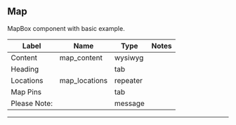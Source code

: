 ## Map
MapBox component with basic example.

<table class="ll-fields-table">
  <thead>
    <th>Label</th>
    <th>Name</th>
    <th>Type</th>
    <th>Notes</th>
  </thead>
  <tbody>
        <tr>
          <td>Content</td>
          <td>map_content</td>
          <td>wysiwyg</td>
          <td></td>
        </tr>
        <tr>
          <td>Heading</td>
          <td></td>
          <td>tab</td>
          <td></td>
        </tr>
        <tr>
          <td>Locations</td>
          <td>map_locations</td>
          <td>repeater</td>
          <td></td>
        </tr>
        <tr>
          <td>Map Pins</td>
          <td></td>
          <td>tab</td>
          <td></td>
        </tr>
        <tr>
          <td>Please Note:</td>
          <td></td>
          <td>message</td>
          <td></td>
        </tr>
  </tbody>
</table>

***